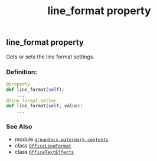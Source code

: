﻿---
title: line_format property
second_title: GroupDocs.Watermark for Python via .NET API References
description: 
type: docs
url: /python-net/groupdocs.watermark.contents/officetexteffects/line_format/
is_root: false
weight: 30
---

## line_format property


Gets or sets the line format settings.
### Definition:
```python
@property
def line_format(self):
    ...
@line_format.setter
def line_format(self, value):
    ...
```

### See Also
* module [`groupdocs.watermark.contents`](../../)
* class [`OfficeLineFormat`](/watermark/python-net/groupdocs.watermark.contents/officelineformat)
* class [`OfficeTextEffects`](/watermark/python-net/groupdocs.watermark.contents/officetexteffects)
